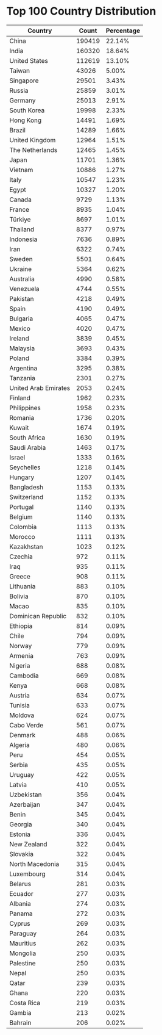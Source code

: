 # Top 100 Country Distribution
| Country | Count | Percentage |
|----|----|----|
| China | 190419 | 22.14% |
| India | 160320 | 18.64% |
| United States | 112619 | 13.10% |
| Taiwan | 43026 | 5.00% |
| Singapore | 29501 | 3.43% |
| Russia | 25859 | 3.01% |
| Germany | 25013 | 2.91% |
| South Korea | 19998 | 2.33% |
| Hong Kong | 14491 | 1.69% |
| Brazil | 14289 | 1.66% |
| United Kingdom | 12964 | 1.51% |
| The Netherlands | 12465 | 1.45% |
| Japan | 11701 | 1.36% |
| Vietnam | 10886 | 1.27% |
| Italy | 10547 | 1.23% |
| Egypt | 10327 | 1.20% |
| Canada | 9729 | 1.13% |
| France | 8935 | 1.04% |
| Türkiye | 8697 | 1.01% |
| Thailand | 8377 | 0.97% |
| Indonesia | 7636 | 0.89% |
| Iran | 6322 | 0.74% |
| Sweden | 5501 | 0.64% |
| Ukraine | 5364 | 0.62% |
| Australia | 4990 | 0.58% |
| Venezuela | 4744 | 0.55% |
| Pakistan | 4218 | 0.49% |
| Spain | 4190 | 0.49% |
| Bulgaria | 4065 | 0.47% |
| Mexico | 4020 | 0.47% |
| Ireland | 3839 | 0.45% |
| Malaysia | 3693 | 0.43% |
| Poland | 3384 | 0.39% |
| Argentina | 3295 | 0.38% |
| Tanzania | 2301 | 0.27% |
| United Arab Emirates | 2053 | 0.24% |
| Finland | 1962 | 0.23% |
| Philippines | 1958 | 0.23% |
| Romania | 1736 | 0.20% |
| Kuwait | 1674 | 0.19% |
| South Africa | 1630 | 0.19% |
| Saudi Arabia | 1463 | 0.17% |
| Israel | 1333 | 0.16% |
| Seychelles | 1218 | 0.14% |
| Hungary | 1207 | 0.14% |
| Bangladesh | 1153 | 0.13% |
| Switzerland | 1152 | 0.13% |
| Portugal | 1140 | 0.13% |
| Belgium | 1140 | 0.13% |
| Colombia | 1113 | 0.13% |
| Morocco | 1111 | 0.13% |
| Kazakhstan | 1023 | 0.12% |
| Czechia | 972 | 0.11% |
| Iraq | 935 | 0.11% |
| Greece | 908 | 0.11% |
| Lithuania | 883 | 0.10% |
| Bolivia | 870 | 0.10% |
| Macao | 835 | 0.10% |
| Dominican Republic | 832 | 0.10% |
| Ethiopia | 814 | 0.09% |
| Chile | 794 | 0.09% |
| Norway | 779 | 0.09% |
| Armenia | 763 | 0.09% |
| Nigeria | 688 | 0.08% |
| Cambodia | 669 | 0.08% |
| Kenya | 668 | 0.08% |
| Austria | 634 | 0.07% |
| Tunisia | 633 | 0.07% |
| Moldova | 624 | 0.07% |
| Cabo Verde | 561 | 0.07% |
| Denmark | 488 | 0.06% |
| Algeria | 480 | 0.06% |
| Peru | 454 | 0.05% |
| Serbia | 435 | 0.05% |
| Uruguay | 422 | 0.05% |
| Latvia | 410 | 0.05% |
| Uzbekistan | 356 | 0.04% |
| Azerbaijan | 347 | 0.04% |
| Benin | 345 | 0.04% |
| Georgia | 340 | 0.04% |
| Estonia | 336 | 0.04% |
| New Zealand | 322 | 0.04% |
| Slovakia | 322 | 0.04% |
| North Macedonia | 315 | 0.04% |
| Luxembourg | 314 | 0.04% |
| Belarus | 281 | 0.03% |
| Ecuador | 277 | 0.03% |
| Albania | 274 | 0.03% |
| Panama | 272 | 0.03% |
| Cyprus | 269 | 0.03% |
| Paraguay | 264 | 0.03% |
| Mauritius | 262 | 0.03% |
| Mongolia | 250 | 0.03% |
| Palestine | 250 | 0.03% |
| Nepal | 250 | 0.03% |
| Qatar | 239 | 0.03% |
| Ghana | 220 | 0.03% |
| Costa Rica | 219 | 0.03% |
| Gambia | 213 | 0.02% |
| Bahrain | 206 | 0.02% |
